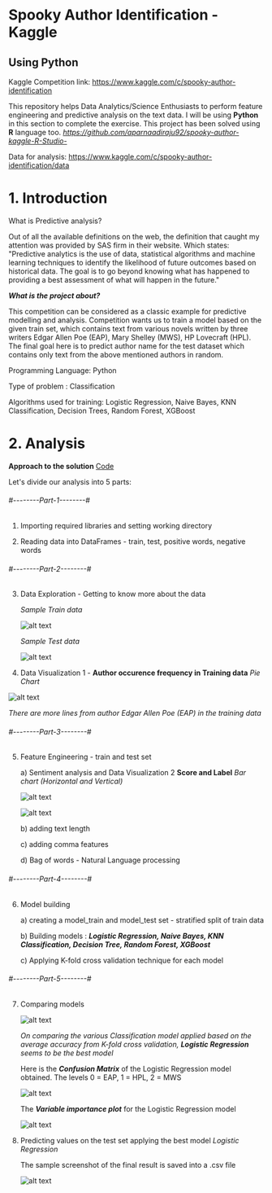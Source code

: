 # Spooky Author Identification - Kaggle
## Using Python   
   
Kaggle Competition link: https://www.kaggle.com/c/spooky-author-identification

This repository helps Data Analytics/Science Enthusiasts to perform feature engineering and predictive analysis on the text data. I will be using **Python** in this section to complete the exercise. This project has been solved using **R** language too. *https://github.com/aparnaadiraju92/spooky-author-kaggle-R-Studio-*

Data for analysis: https://www.kaggle.com/c/spooky-author-identification/data

# 1. Introduction

What is Predictive analysis?

Out of all the available definitions on the web, the definition that caught my attention was provided by SAS firm in their website. Which states: "Predictive analytics is the use of data, statistical algorithms and machine learning techniques to identify the likelihood of future outcomes based on historical data. The goal is to go beyond knowing what has happened to providing a best assessment of what will happen in the future."

***What is the project about?***

This competition can be considered as a classic example for predictive modelling and analysis. Competition wants us to train a model based on the given train set, which contains text from various novels written by three writers Edgar Allen Poe (EAP), Mary Shelley (MWS), HP Lovecraft (HPL). The final goal here is to predict author name for the test dataset which contains only text from the above mentioned authors in random.

Programming Language: Python 

Type of problem : Classification

Algorithms used for training: Logistic Regression, Naive Bayes, KNN Classification, Decision Trees, Random Forest, XGBoost

# 2. Analysis

**Approach to the solution** [Code](https://github.com/aparnaadiraju92/spooky-author-kaggle-python-/blob/master/Output%20screenshots/Code.py)

Let's divide our analysis into 5 parts:

###### #--------Part-1--------#

1. Importing required libraries and setting working directory

2. Reading data into DataFrames - train, test, positive words, negative words

###### #--------Part-2--------#
3. Data Exploration - Getting to know more about the data
   
   *Sample Train data*
   
   ![alt text](https://github.com/aparnaadiraju92/spooky-author-kaggle-python-/blob/master/Output%20screenshots/Traindata.PNG)
   
   *Sample Test data*
   
   ![alt text](https://github.com/aparnaadiraju92/spooky-author-kaggle-python-/blob/master/Output%20screenshots/Testdata.PNG)
  
4. Data Visualization 1 - **Author occurence frequency in Training data**  *Pie Chart*

![alt text](https://github.com/aparnaadiraju92/spooky-author-kaggle-python-/blob/master/Output%20screenshots/Authorfreq%20-%20training.PNG)

*There are more lines from author Edgar Allen Poe (EAP) in the training data*

###### #--------Part-3--------#
5. Feature Engineering - train and test set

    a) Sentiment analysis and Data Visualization 2 **Score and Label**  *Bar chart (Horizontal and Vertical)*
    
    ![alt text](https://github.com/aparnaadiraju92/spooky-author-kaggle-python-/blob/master/Output%20screenshots/Sentiment%20analysis%20-%20Training.PNG)
    
    ![alt text](https://github.com/aparnaadiraju92/spooky-author-kaggle-python-/blob/master/Output%20screenshots/Sentiment%20analysis%20-%20Test.PNG)
    
    b) adding text length       
    
    c) adding comma features
    
    d) Bag of words - Natural Language processing

###### #--------Part-4--------#
6. Model building

   a) creating a model_train and model_test set - stratified split of train data
   
   b) Building models : ***Logistic Regression, Naive Bayes, KNN Classification, Decision Tree, Random Forest, XGBoost***
   
   c) Applying K-fold cross validation technique for each model

###### #--------Part-5--------#
7. Comparing models 

    ![alt text](https://github.com/aparnaadiraju92/spooky-author-kaggle-python-/blob/master/Output%20screenshots/Models%20comparison.PNG)
   
   *On comparing the various Classification model applied based on the average accuracy from K-fold cross validation, **Logistic Regression** seems to be the best model*
   
   Here is the ***Confusion Matrix*** of the Logistic Regression model obtained. The levels 0 = EAP, 1 = HPL, 2 = MWS
   
   ![alt text](https://github.com/aparnaadiraju92/spooky-author-kaggle-python-/blob/master/Output%20screenshots/Confusion%20matrix_bestmodel.PNG)
   
   The ***Variable importance plot*** for the Logistic Regression model
   
   ![alt text](https://github.com/aparnaadiraju92/spooky-author-kaggle-python-/blob/master/Output%20screenshots/Variable%20Importance%20Plot.PNG)
   
8. Predicting values on the test set applying the best model *Logistic Regression*

   The sample screenshot of the final result is saved into a .csv file
   
   ![alt text](https://github.com/aparnaadiraju92/spooky-author-kaggle-python-/blob/master/Output%20screenshots/Sample%20result.PNG)

   


